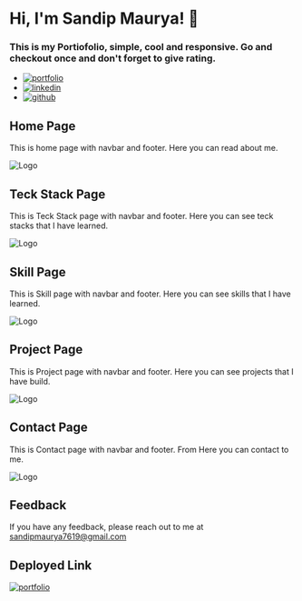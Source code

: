 # Hi, I'm Sandip Maurya! 👋

### This is my Portiofolio, simple, cool and responsive. Go and checkout once and don't forget to give rating.

- [![portfolio](https://img.shields.io/badge/my_portfolio-000?style=for-the-badge&logo=ko-fi&logoColor=white)](https://sandipmaury.github.io/Sandipmaurya-portfolio/)
- [![linkedin](https://img.shields.io/badge/linkedin-0A66C2?style=for-the-badge&logo=linkedin&logoColor=white)](https://www.linkedin.com/in/sandip-maurya-003066235/)
- [![github](https://img.shields.io/badge/github-1DA1F2?style=for-the-badge&logo=github&logoColor=white)](https://github.com/Sandipmaury/)

## Home Page

This is home page with navbar and footer. Here you can read about me.

![Logo](https://i.im.ge/2022/10/05/1zA48K.Portfolio-homePage.png)

## Teck Stack Page

This is Teck Stack page with navbar and footer. Here you can see teck stacks that I have learned.

![Logo](https://i.im.ge/2022/10/05/1zP0vW.Portfolio-teckstackPage.png)

## Skill Page

This is Skill page with navbar and footer. Here you can see skills that I have learned.

![Logo](https://i.im.ge/2022/10/05/1zP6rL.Portfolio-skillPage.png)

## Project Page

This is Project page with navbar and footer. Here you can see projects that I have build.

![Logo](https://i.im.ge/2022/10/05/1zPPgx.Portfolio-projectPage.png)

## Contact Page

This is Contact page with navbar and footer. From Here you can contact to me.

![Logo](https://i.im.ge/2022/10/05/1ztwqY.Portifolio-contactPage.png)

## Feedback

If you have any feedback, please reach out to me at sandipmaurya7619@gmail.com

## Deployed Link

[![portfolio](https://img.shields.io/badge/my_portfolio-000?style=for-the-badge&logo=ko-fi&logoColor=white)](https://sandipmaury.github.io/Sandipmaurya-portfolio/)
